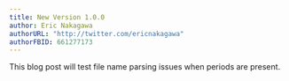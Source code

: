 ```yaml
---
title: New Version 1.0.0
author: Eric Nakagawa
authorURL: "http://twitter.com/ericnakagawa"
authorFBID: 661277173
---
```


This blog post will test file name parsing issues when periods are present.